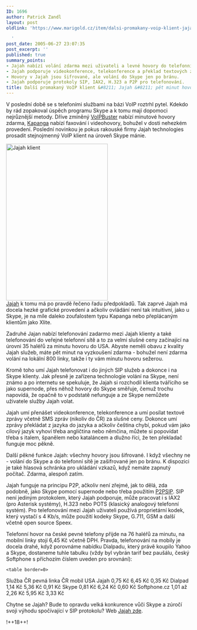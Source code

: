 ```yaml
---
ID: 1696
author: Patrick Zandl
layout: post
oldlink: 'https://www.marigold.cz/item/dalsi-promakany-voip-klient-jajah-pet-minut-hovoru-zdarma

  '
post_date: 2005-06-27 23:07:35
post_excerpt: ''
published: true
summary_points:
- Jajah nabízí volání zdarma mezi uživateli a levné hovory do telefonní sítě.
- Jajah podporuje videokonference, telekonference a překlad textových zpráv.
- Hovory v Jajah jsou šifrované, ale volání do Skype jen po bránu.
- Jajah podporuje protokoly SIP, IAX2, H.323 a P2P pro telefonování.
title: Další promakaný VoIP klient &#8211; Jajah &#8211; pět minut hovoru zdarma
---
```


<p>V poslední době se s telefoními službami na bázi VoIP roztrhl pytel. Kdekdo by rád zopakoval úspěch programu Skype a k tomu mají dopomoci nejrůznější metody. Dříve zmíněný <a href="/item/voipbuster-nabizi-volani-na-pevne-linky-zdarma-a-teleo-a-xphone">VoIPBuster</a> nabízí minutové hovory zdarma, <a href="http://www.kapanga.net/">Kapanga</a> nabízí faxování i videohovory, bohužel v dosti nehezkém provedení. Poslední novinkou je pokus rakouské firmy Jajah technologies prosadit stejnojmenný VoIP klient na úroveň Skype mánie. </p>

<div class="rightbox"><img src="/wp-content/uploads/20050627-jajah.png" alt="Jajah klient" width="277" height="427" /></div><a href="http://www.jajah.com">Jajah</a> k tomu má po pravdě řečeno řadu předpokladů. Tak zaprvé Jajah má docela hezké grafické provedení a ačkoliv ovládání není tak intuitivní, jako u Skype, je na míle daleko zoufalostem typu Kapanga nebo přeplácaným klientům jako Xlite. </p>

<p>Zadruhé Jajan nabízí telefonování zadarmo mezi Jajah klienty a také telefonování do veřejné telefonní sítě a to za velmi slušné ceny začínající na úrovni 35 haléřů za minutu hovoru do USA. Abyste neměli obavu z kvality Jajah služeb, máte pět minut na vyzkoušení zdarma - bohužel není zdarma volání na lokální 800 linky, takže i ty vám minutu hovoru sežerou. </p>

<p>Kromě toho umí Jajah telefonovat i do jiných SIP služeb a dokonce i na Skype klienty. Jak přesně je zařízena technologie volání na Skype, není známo a po internetu se spekuluje, že Jajah si rozchodil klienta tvářícího se jako supernode, přes něhož hovory do Skype směřuje, čemuž trochu napovídá, že opačně to v podstatě nefunguje a ze Skype nemůžete uživatele služby Jajah volat. </p>

<p>Jajah umí přenášet videokonference, telekonference a umí posílat textové zprávy včetně SMS zpráv (nikoliv do ČR) za slušné ceny. Dokonce umí zprávy překládat z jazyka do jazyka a ačkoliv čeština chybí, pokud vám jako cílový jazyk vyhoví třeba angličtina nebo němčina, můžete si popovídat třeba s italem, španělem nebo kataláncem a dlužno říci, že ten překladač funguje moc pěkně. </p>

<p>Další pěkné funkce Jajah: všechny hovory jsou šifrované. I když všechny ne - volání do Skype a do telefonní sítě je zašifrované jen po bránu. K dispozici je také hlasová schránka pro ukládání vzkazů, když nemáte zapnutý počítač. Zdarma, alespoň zatím. </p>

<p>Jajah funguje na principu P2P, ačkoliv není zřejmé, jak to dělá, zda podobně, jako Skype pomocí supernode nebo třeba použitím <a href="http://www.p2psip.org/">P2PSIP</a>. SIP není jediným protokolem, který Jajah podporuje, může pracovat i s IAX2 (pro Asterisk systémy), H.323 nebo POTS (klasický analogový telefonní systém). Pro telefonování mezi Jajah uživateli používá proprietární kodek, který vystačí s 4 Kb/s, může použití kodeky Skype, G.711, GSM a další včetně open source Speex. </p>

<p>Telefonní hovor na české pevné telefony přijde na 76 haléřů za minutu, na mobilní linky stojí 6,45 Kč včetně DPH. Pravda, telefonování na mobily je docela drahé, když porovnáme nabídku Dialpadu, který právě koupilo Yahoo a Skype, dostaneme tuhle tabulku (vždy byl vybrán tarif bez paušálu, český Softphone s příchozím číslem uveden pro srovnání):</p>

	<table border=0>
<tr>
<td>Služba</td>
<td>ČR pevná linka</td>
<td>ČR mobil</td>
<td>USA</td>
</tr>
<tr>
<td>Jajah</td>
<td>0,75 Kč</td>
<td>6,45 Kč</td>
<td>0,35 Kč</td>
</tr>
	<tr>
<td>Dialpad</td>
<td>1,14 Kč</td>
<td>5,36 Kč</td>
<td>0,91 Kč</td>
</tr>
	<tr>
<td>Skype</td>
<td>0,81 Kč</td>
<td>6,24 Kč</td>
<td>0,60 Kč</td>
</tr>
	<tr>
<td>Softphone.cz</td>
<td>1,01 až 2,26 Kč</td>
<td>5,95 Kč</td>
<td>3,33 Kč</td>
</tr>
	</table>
<p>Chytne se Jajah? Bude to opravdu velká konkurence vůči Skype a zúročí svoji výhodu spočívající v SIP protokolu? Web <a href="http://www.jajah.com">Jajah zde</a>.
</p>

<p>!++18++!
</p>
